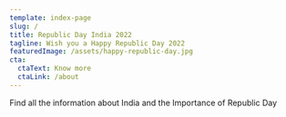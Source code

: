 ```yaml
---
template: index-page
slug: /
title: Republic Day India 2022
tagline: Wish you a Happy Republic Day 2022
featuredImage: /assets/happy-republic-day.jpg
cta:
  ctaText: Know more
  ctaLink: /about
---
```

Find all the information about India and the Importance of Republic Day
